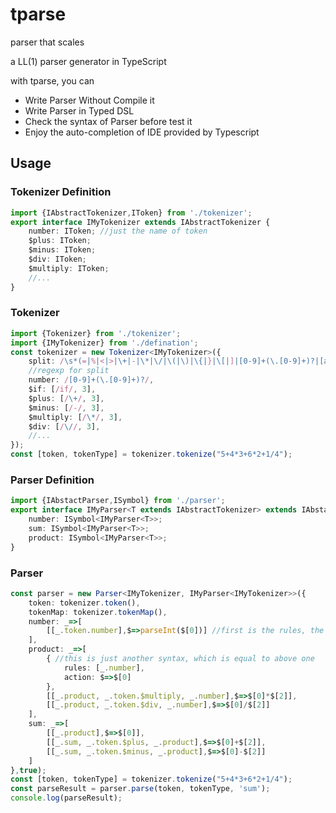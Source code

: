 tparse
===================
parser that scales

a LL(1) parser generator in TypeScript

with tparse, you can
+ Write Parser Without Compile it
+ Write Parser in Typed DSL
+ Check the syntax of Parser before test it
+ Enjoy the auto-completion of IDE provided by Typescript

## Usage

### Tokenizer Definition
```typescript
import {IAbstractTokenizer,IToken} from './tokenizer';
export interface IMyTokenizer extends IAbstractTokenizer {
    number: IToken; //just the name of token
    $plus: IToken;
    $minus: IToken;
    $div: IToken;
    $multiply: IToken;
    //...
}
```
### Tokenizer
```typescript
import {Tokenizer} from './tokenizer';
import {IMyTokenizer} from './defination';
const tokenizer = new Tokenizer<IMyTokenizer>({
    split: /\s*(=|%|<|>|\+|-|\*|\/|\(|\)|\{|}|\[|]|[0-9]+(\.[0-9]+)?|[a-zA-Z_$][a-zA-Z0-9_$]*)\s*/y,
    //regexp for split
    number: /[0-9]+(\.[0-9]+)?/,
    $if: [/if/, 3],
    $plus: [/\+/, 3],
    $minus: [/-/, 3],
    $multiply: [/\*/, 3],
    $div: [/\//, 3],
    //...
});
const [token, tokenType] = tokenizer.tokenize("5+4*3+6*2+1/4");
```

### Parser Definition
```typescript
import {IAbstactParser,ISymbol} from './parser';
export interface IMyParser<T extends IAbstractTokenizer> extends IAbstactParser<T> {
    number: ISymbol<IMyParser<T>>;
    sum: ISymbol<IMyParser<T>>;
    product: ISymbol<IMyParser<T>>;
}
```

### Parser
```typescript
const parser = new Parser<IMyTokenizer, IMyParser<IMyTokenizer>>({
    token: tokenizer.token(),
    tokenMap: tokenizer.tokenMap(),
    number: _=>[
        [[_.token.number],$=>parseInt($[0])] //first is the rules, the second is the action
    ],
    product: _=>[
        { //this is just another syntax, which is equal to above one
            rules: [_.number],
            action: $=>$[0]
        },
        [[_.product, _.token.$multiply, _.number],$=>$[0]*$[2]],
        [[_.product, _.token.$div, _.number],$=>$[0]/$[2]]
    ],
    sum: _=>[
        [[_.product],$=>$[0]],
        [[_.sum, _.token.$plus, _.product],$=>$[0]+$[2]],
        [[_.sum, _.token.$minus, _.product],$=>$[0]-$[2]]
    ]
},true);
const [token, tokenType] = tokenizer.tokenize("5+4*3+6*2+1/4");
const parseResult = parser.parse(token, tokenType, 'sum');
console.log(parseResult);
```